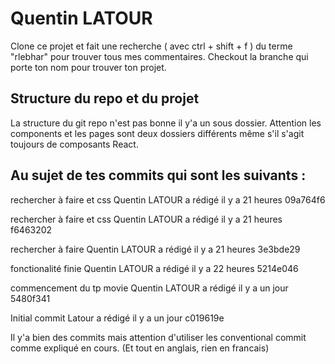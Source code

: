 # Quentin LATOUR

Clone ce projet et fait une recherche ( avec ctrl + shift + f ) du terme "rlebhar" pour trouver tous mes commentaires. Checkout la branche qui porte ton nom pour trouver ton projet.

## Structure du repo et du projet

La structure du git repo n'est pas bonne il y'a un sous dossier.
Attention les components et les pages sont deux dossiers différents même s'il s'agit toujours de composants React.

## Au sujet de tes commits qui sont les suivants :

rechercher à faire et css
Quentin LATOUR a rédigé il y a 21 heures
09a764f6

rechercher à faire et css
Quentin LATOUR a rédigé il y a 21 heures
f6463202

rechercher à faire
Quentin LATOUR a rédigé il y a 21 heures
3e3bde29

fonctionalité finie
Quentin LATOUR a rédigé il y a 22 heures
5214e046

commencement du tp movie
Quentin LATOUR a rédigé il y a un jour
5480f341

Initial commit
Latour a rédigé il y a un jour
c019619e


Il y'a bien des commits mais attention d'utiliser les conventional commit comme expliqué en cours.
(Et tout en anglais, rien en francais)

